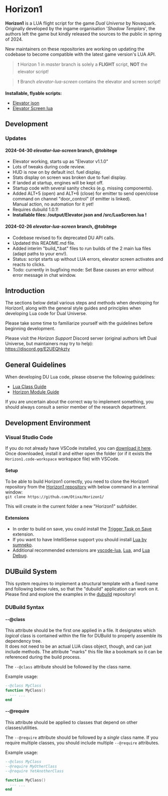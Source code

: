# Horizon1

**Horizon1** is a LUA flight script for the game *Dual Universe* by Novaquark.  
Originally developed by the ingame organisation '*Shadow Templars*', the authors left the game but kindly
released the sources to the public in spring of 2024.

New maintainers on these repositories are working on updating the codebase to become compatible with the latest game version's LUA API.

> ❗ Horizon 1 in *master* branch is solely a **FLIGHT** script, **NOT** the elevator script!

> ❗ Branch *elevator-lua-screen* contains the elevator and screen script!

**Installable, flyable scripts:**
* [Elevator json](https://github.com/tobitege/horizon1/blob/elevator-lua-screen/output/Elevator.json)
* [Elevator Screen lua](https://github.com/tobitege/horizon1/blob/elevator-lua-screen/src/LuaScreen.lua)

## Development

### Updates

#### 2024-04-30 *elevator-lua-screen* branch, @tobitege

* Elevator working, starts up as "Elevator v1.1.0"
* Lots of tweaks during code review.
* HUD is now on by default incl. fuel display.
* Stats display on screen was broken due to fuel display.
* If landed at startup, engines will be kept off.
* Startup code with several sanity checks (e.g. missing components).
* Added ALT+5 (open) and ALT+6 (close) for emitter to send open/close  
command on channel "door_control" (if emitter is linked).  
Manual action, no automation for it yet!
* Requires dubuild 1.0.1!
* **Installable files: /output/Elevator.json and /src/LuaScreen.lua !**

#### 2024-02-26 *elevator-lua-screen* branch, @tobitege

* Codebase revised to fix deprecated DU API calls.
* Updated this README.md file.
* Added interim "build_\*.bat" files to run builds of the 2 main lua files (adapt paths to your env!).
* Status: script starts up without LUA errors, elevator screen activates and reacts to clicks.
* Todo: currently in bugfixing mode: Set Base causes an error without error message in chat window.

## Introduction

The sections below detail various steps and methods when developing for Horizon1, along with the general style guides and principles when developing Lua code for Dual Universe.

Please take some time to familiarize yourself with the guidelines before beginning development.

Please visit the *Horizon Support* Discord server (original authors left Dual Universe, but maintainers may try to help):  
https://discord.gg/E2UEQhkzty

## General Guidelines

When developing DU Lua code, please observe the following guidelines:

- [Lua Class Guide](Class-Guidelines)
- [Horizon Module Guide](HorizonModule-Guidelines)

If you are uncertain about the correct way to implement something, you should always consult a senior member of the research department.

## Development Environment

### Visual Studio Code

If you do not already have VSCode installed, you can [download it here](https://code.visualstudio.com/download). Once downloaded, install it and either open the folder (or if it exists the `Horizon1.code-workspace` workspace file) with VSCode.

#### Setup

To be able to build Horizon1 correctly, you need to clone the Horizon1 repository from the [Horizon1 repository](https://github.com/Otixa/Horizon1/) with below command in a terminal window:  
`git clone https://github.com/Otixa/Horizon1/`

This will create in the current folder a new "Horizon1" subfolder.  

#### Extensions

* In order to build on save, you could install the [Trigger Task on Save](https://marketplace.visualstudio.com/items?itemName=Gruntfuggly.triggertaskonsave) extension.  
* If you want to have IntelliSense support you should install [Lua by sumneko](https://marketplace.visualstudio.com/items?itemName=sumneko.lua).  
* Additional recommended extensions are [vscode-lua](https://marketplace.visualstudio.com/items?itemName=trixnz.vscode-lua), [Lua](https://marketplace.visualstudio.com/items?itemName=keyring.Lua), and [Lua Debug](https://marketplace.visualstudio.com/items?itemName=actboy168.lua-debug).

## DUBuild System

This system requires to implement a structural template with a fixed name and following below rules, so that the "dubuild" application can work on it.
Please find and explore the examples in the [dubuild](https://github.com/Otixa/dubuild) repository!

### DUBuild Syntax

#### --@class

This attribute should be the first one applied in a file. It designates which *logical* class is contained within the file for DUBuild to properly assemble its dependency tree.  
It does not need to be an actual LUA class object, though, and can just include methods. The attribute "marks" this file like a bookmark so it can be referenced during the build process.

The `--@class` attribute should be followed by the class name.

Example usage:

```lua
--@class MyClass
function MyClass()
  --- ...
end
```

#### --@require

This attribute should be applied to classes that depend on other classes/utilities.

The `--@require` attribute should be followed by a _single_ class name. If you require multiple classes, you should include multiple `--@require` attributes.

Example usage:

```lua
--@class MyClass
--@require MyOtherClass
--@require YetAnotherClass

function MyClass()
  --- ...
end
```
